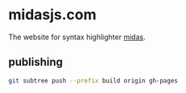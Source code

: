 # midasjs.com

The website for syntax highlighter [midas](https://github.com/ben-eb/midas).

## publishing

```sh
git subtree push --prefix build origin gh-pages
```
